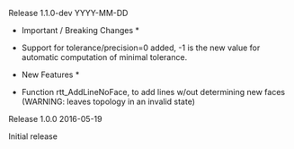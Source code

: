 Release 1.1.0-dev
YYYY-MM-DD

 * Important / Breaking Changes *

 - Support for tolerance/precision=0 added, -1 is the new value
   for automatic computation of minimal tolerance.

 * New Features *

 - Function rtt_AddLineNoFace, to add lines w/out determining new
   faces (WARNING: leaves topology in an invalid state)

Release 1.0.0
2016-05-19

  Initial release
